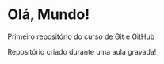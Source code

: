 # Olá, Mundo!
Primeiro repositório do curso de Git e GitHub

Repositório criado durante uma aula gravada!
